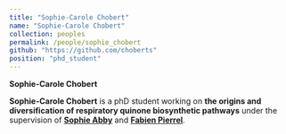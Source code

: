```yaml
---
title: "Sophie-Carole Chobert"
name: "Sophie-Carole Chobert"
collection: peoples
permalink: /people/sophie_chobert
github: "https://github.com/choberts"
position: "phd_student"
---
```


**Sophie-Carole Chobert**

**Sophie-Carole Chobert** is a phD student working on **the origins and diversification of respiratory quinone biosynthetic pathways** under the supervision of **[Sophie Abby](https://www.timc.fr/en/sophie-abby)** and **[Fabien Pierrel](https://www.timc.fr/en/fabien-pierrel)**.

